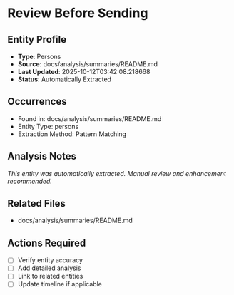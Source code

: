 # Review Before Sending

## Entity Profile
- **Type**: Persons
- **Source**: docs/analysis/summaries/README.md
- **Last Updated**: 2025-10-12T03:42:08.218668
- **Status**: Automatically Extracted

## Occurrences
- Found in: docs/analysis/summaries/README.md
- Entity Type: persons
- Extraction Method: Pattern Matching

## Analysis Notes
*This entity was automatically extracted. Manual review and enhancement recommended.*

## Related Files
- docs/analysis/summaries/README.md

## Actions Required
- [ ] Verify entity accuracy
- [ ] Add detailed analysis
- [ ] Link to related entities
- [ ] Update timeline if applicable
